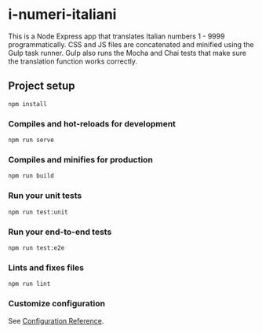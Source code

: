 # i-numeri-italiani

This is a Node Express app that translates Italian numbers 1 - 9999 programmatically. CSS and JS files are concatenated and minified using the Gulp task runner. Gulp also runs the Mocha and Chai tests that make sure the translation function works correctly.

## Project setup

```
npm install
```

### Compiles and hot-reloads for development

```
npm run serve
```

### Compiles and minifies for production

```
npm run build
```

### Run your unit tests

```
npm run test:unit
```

### Run your end-to-end tests

```
npm run test:e2e
```

### Lints and fixes files

```
npm run lint
```

### Customize configuration

See [Configuration Reference](https://cli.vuejs.org/config/).
